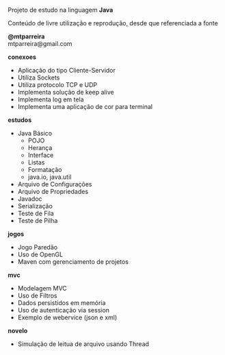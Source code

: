 Projeto de estudo na linguagem <b>Java</b>
<p>
Conteúdo de livre utilização e reprodução, desde que referenciada a fonte
<p>
<b>@mtparreira</b><br>
mtparreira@gmail.com
<p>
<b>conexoes</b>
<ul>
    <li>Aplicação do tipo Cliente-Servidor</li>
    <li>Utiliza Sockets</li>
    <li>Utiliza protocolo TCP e UDP</li>
    <li>Implementa solução de keep alive</li>
    <li>Implementa log em tela</li>
    <li>Implementa uma aplicação de cor para terminal</li>
</ul>
<b>estudos</b>
<ul>
    <li>Java Básico
        <ul>
            <li>POJO</li>
            <li>Herança</li>
            <li>Interface</li>                        
            <li>Listas</li>
            <li>Formatação</li>
            <li>java.io, java.util</li>
        </ul>        
    </li>
    <li>Arquivo de Configurações</li>
    <li>Arquivo de Propriedades</li>
    <li>Javadoc</li>
    <li>Serialização</li>
    <li>Teste de Fila</li>
    <li>Teste de Pilha</li>
</ul>
<b>jogos</b>
<ul>
    <li>Jogo Paredão</li>
    <li>Uso de OpenGL</li>
    <li>Maven com gerenciamento de projetos</li>
</ul>
<b>mvc</b>
<ul>
    <li>Modelagem MVC</li>
    <li>Uso de Filtros</li>
    <li>Dados persistidos em memória</li>
    <li>Uso de autenticação via session</li>    
    <li>Exemplo de webervice (json e xml)</li>
</ul>
<b>novelo</b>
<ul>
    <li>Simulação de leitua de arquivo usando Thread</li>
</ul>
